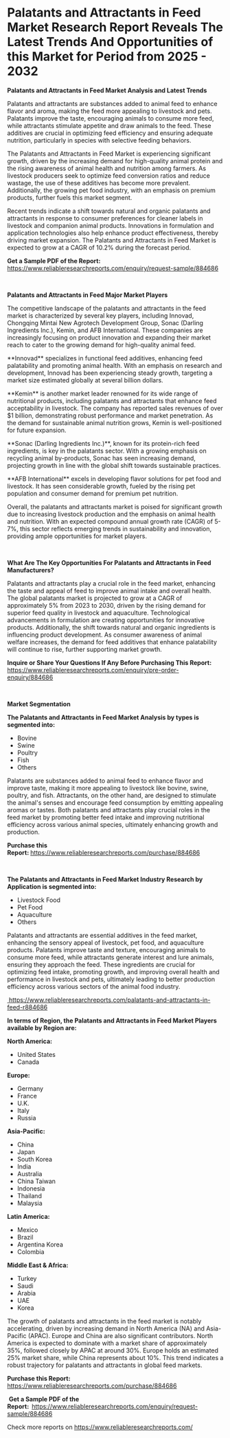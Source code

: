 <p><h1>Palatants and Attractants in Feed Market Research Report Reveals The Latest Trends And Opportunities of this Market for Period from 2025 - 2032</h1></p><p><strong>Palatants and Attractants in Feed Market Analysis and Latest Trends</strong></p>
<p><p>Palatants and attractants are substances added to animal feed to enhance flavor and aroma, making the feed more appealing to livestock and pets. Palatants improve the taste, encouraging animals to consume more feed, while attractants stimulate appetite and draw animals to the feed. These additives are crucial in optimizing feed efficiency and ensuring adequate nutrition, particularly in species with selective feeding behaviors.</p><p>The Palatants and Attractants in Feed Market is experiencing significant growth, driven by the increasing demand for high-quality animal protein and the rising awareness of animal health and nutrition among farmers. As livestock producers seek to optimize feed conversion ratios and reduce wastage, the use of these additives has become more prevalent. Additionally, the growing pet food industry, with an emphasis on premium products, further fuels this market segment.</p><p>Recent trends indicate a shift towards natural and organic palatants and attractants in response to consumer preferences for cleaner labels in livestock and companion animal products. Innovations in formulation and application technologies also help enhance product effectiveness, thereby driving market expansion. The Palatants and Attractants in Feed Market is expected to grow at a CAGR of 10.2% during the forecast period.</p></p>
<p><strong>Get a Sample PDF of the Report:&nbsp;</strong> <a href="https://www.reliableresearchreports.com/enquiry/request-sample/884686?utm_campaign=3322&utm_medium=2&utm_source=Github&utm_content=ia&utm_term=02042025&utm_id=palatants-and-attractants-in-feed">https://www.reliableresearchreports.com/enquiry/request-sample/884686</a></p>
<p>&nbsp;</p>
<p><strong>Palatants and Attractants in Feed Major Market Players</strong></p>
<p><p>The competitive landscape of the palatants and attractants in the feed market is characterized by several key players, including Innovad, Chongqing Mintai New Agrotech Development Group, Sonac (Darling Ingredients Inc.), Kemin, and AFB International. These companies are increasingly focusing on product innovation and expanding their market reach to cater to the growing demand for high-quality animal feed.</p><p>**Innovad** specializes in functional feed additives, enhancing feed palatability and promoting animal health. With an emphasis on research and development, Innovad has been experiencing steady growth, targeting a market size estimated globally at several billion dollars.</p><p>**Kemin** is another market leader renowned for its wide range of nutritional products, including palatants and attractants that enhance feed acceptability in livestock. The company has reported sales revenues of over $1 billion, demonstrating robust performance and market penetration. As the demand for sustainable animal nutrition grows, Kemin is well-positioned for future expansion.</p><p>**Sonac (Darling Ingredients Inc.)**, known for its protein-rich feed ingredients, is key in the palatants sector. With a growing emphasis on recycling animal by-products, Sonac has seen increasing demand, projecting growth in line with the global shift towards sustainable practices.</p><p>**AFB International** excels in developing flavor solutions for pet food and livestock. It has seen considerable growth, fueled by the rising pet population and consumer demand for premium pet nutrition.</p><p>Overall, the palatants and attractants market is poised for significant growth due to increasing livestock production and the emphasis on animal health and nutrition. With an expected compound annual growth rate (CAGR) of 5-7%, this sector reflects emerging trends in sustainability and innovation, providing ample opportunities for market players.</p></p>
<p>&nbsp;</p>
<p><strong>What Are The Key Opportunities For Palatants and Attractants in Feed Manufacturers?</strong></p>
<p><p>Palatants and attractants play a crucial role in the feed market, enhancing the taste and appeal of feed to improve animal intake and overall health. The global palatants market is projected to grow at a CAGR of approximately 5% from 2023 to 2030, driven by the rising demand for superior feed quality in livestock and aquaculture. Technological advancements in formulation are creating opportunities for innovative products. Additionally, the shift towards natural and organic ingredients is influencing product development. As consumer awareness of animal welfare increases, the demand for feed additives that enhance palatability will continue to rise, further supporting market growth.</p></p>
<p><strong>Inquire or Share Your Questions If Any Before Purchasing This Report:</strong> <a href="https://www.reliableresearchreports.com/enquiry/pre-order-enquiry/884686?utm_campaign=3322&utm_medium=2&utm_source=Github&utm_content=ia&utm_term=02042025&utm_id=palatants-and-attractants-in-feed">https://www.reliableresearchreports.com/enquiry/pre-order-enquiry/884686</a></p>
<p>&nbsp;</p>
<p><strong>Market Segmentation</strong></p>
<p><strong>The Palatants and Attractants in Feed Market Analysis by types is segmented into:</strong></p>
<p><ul><li>Bovine</li><li>Swine</li><li>Poultry</li><li>Fish</li><li>Others</li></ul></p>
<p><p>Palatants are substances added to animal feed to enhance flavor and improve taste, making it more appealing to livestock like bovine, swine, poultry, and fish. Attractants, on the other hand, are designed to stimulate the animal's senses and encourage feed consumption by emitting appealing aromas or tastes. Both palatants and attractants play crucial roles in the feed market by promoting better feed intake and improving nutritional efficiency across various animal species, ultimately enhancing growth and production.</p></p>
<p><strong>Purchase this Report:&nbsp;</strong><a href="https://www.reliableresearchreports.com/purchase/884686?utm_campaign=3322&utm_medium=2&utm_source=Github&utm_content=ia&utm_term=02042025&utm_id=palatants-and-attractants-in-feed">https://www.reliableresearchreports.com/purchase/884686</a></p>
<p>&nbsp;</p>
<p><strong>The Palatants and Attractants in Feed Market Industry Research by Application is segmented into:</strong></p>
<p><ul><li>Livestock Food</li><li>Pet Food</li><li>Aquaculture</li><li>Others</li></ul></p>
<p><p>Palatants and attractants are essential additives in the feed market, enhancing the sensory appeal of livestock, pet food, and aquaculture products. Palatants improve taste and texture, encouraging animals to consume more feed, while attractants generate interest and lure animals, ensuring they approach the feed. These ingredients are crucial for optimizing feed intake, promoting growth, and improving overall health and performance in livestock and pets, ultimately leading to better production efficiency across various sectors of the animal food industry.</p></p>
<p><a href="https://www.reliableresearchreports.com/palatants-and-attractants-in-feed-r884686?utm_campaign=3322&utm_medium=2&utm_source=Github&utm_content=ia&utm_term=02042025&utm_id=palatants-and-attractants-in-feed">&nbsp;https://www.reliableresearchreports.com/palatants-and-attractants-in-feed-r884686</a></p>
<p><strong>In terms of Region, the Palatants and Attractants in Feed Market Players available by Region are:</strong></p>
<p>
    <p> <strong> North America: </strong>
        <ul>
            <li>United States</li>
            <li>Canada</li>
        </ul>
        </p> 
    <p> <strong> Europe: </strong>
        <ul>
            <li>Germany</li>
            <li>France</li>
            <li>U.K.</li>
            <li>Italy</li>
            <li>Russia</li>
        </ul>
        </p> 
    <p> <strong> Asia-Pacific: </strong>
        <ul>
            <li>China</li>
            <li>Japan</li>
            <li>South Korea</li>
            <li>India</li>
            <li>Australia</li>
            <li>China Taiwan</li>
            <li>Indonesia</li>
            <li>Thailand</li>
            <li>Malaysia</li>
        </ul>
        </p> 
    <p> <strong> Latin America: </strong>
        <ul>
            <li>Mexico</li>
            <li>Brazil</li>
            <li>Argentina Korea</li>
            <li>Colombia</li>
        </ul>
        </p> 
    <p> <strong> Middle East & Africa: </strong>
        <ul>
            <li>Turkey</li>
            <li>Saudi</li>
            <li>Arabia</li>
            <li>UAE</li>
            <li>Korea</li>
        </ul>
    </p>
    </p>
<p><p>The growth of palatants and attractants in the feed market is notably accelerating, driven by increasing demand in North America (NA) and Asia-Pacific (APAC). Europe and China are also significant contributors. North America is expected to dominate with a market share of approximately 35%, followed closely by APAC at around 30%. Europe holds an estimated 25% market share, while China represents about 10%. This trend indicates a robust trajectory for palatants and attractants in global feed markets.</p></p>
<p><strong>Purchase this Report: </strong><a href="https://www.reliableresearchreports.com/purchase/884686?utm_campaign=3322&utm_medium=2&utm_source=Github&utm_content=ia&utm_term=02042025&utm_id=palatants-and-attractants-in-feed">https://www.reliableresearchreports.com/purchase/884686</a></p>
<p>&nbsp;<strong>Get a Sample PDF of the Report:&nbsp;&nbsp;</strong><a href="https://www.reliableresearchreports.com/enquiry/request-sample/884686?utm_campaign=3322&utm_medium=2&utm_source=Github&utm_content=ia&utm_term=02042025&utm_id=palatants-and-attractants-in-feed">https://www.reliableresearchreports.com/enquiry/request-sample/884686</a></p>
<p><strong></strong></p>
<p>Check more reports on <a href="https://www.reliableresearchreports.com/?utm_campaign=3322&utm_medium=2&utm_source=Github&utm_content=ia&utm_term=02042025&utm_id=palatants-and-attractants-in-feed">https://www.reliableresearchreports.com/</a></p>